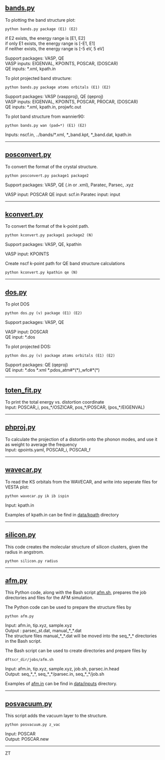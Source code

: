 ## [bands.py](src/bands.py)

To plotting the band structure plot:
```
python bands.py package (E1) (E2)
```
if E2 exists, the energy range is [E1, E2]  
if only E1 exists, the energy range is [-E1, E1]  
if neither exists, the energy range is [-5 eV, 5 eV]

Support packages: VASP, QE  
VASP inputs: EIGENVAL, KPOINTS, POSCAR, (DOSCAR)  
QE inputs: \*.xml, kpath.in

To plot projected band structure:
```
python bands.py package atoms orbitals (E1) (E2)
```
Support packages: VASP (vaspproj), QE (qeproj)  
VASP inputs: EIGENVAL, KPOINTS, POSCAR, PROCAR, (DOSCAR)  
QE inputs: \*.xml, kpath.in, projwfc.out

To plot band structure from wannier90:
```
python bands.py wan (pad=*) (E1) (E2)
```
Inputs: nscf.in, ../bands/\*.xml, \*\_band.kpt, \*\_band.dat, kpath.in

---

## [posconvert.py](src/posconvert.py)

To convert the format of the crystal structure.
```
python posconvert.py package1 package2
```
Support packages: VASP, QE (.in or .xml), Paratec, Parsec, .xyz

VASP input: POSCAR
QE input: scf.in
Paratec input: input

---

## [kconvert.py](src/kconvert.py)

To convert the format of the k-point path.
```
python kconvert.py package1 package2 (N)
```
Support packages: VASP, QE, kpathin

VASP input: KPOINTS  

Create nscf k-point path for QE band structure calculations
```
python kconvert.py kpathin qe (N)
```

---

## [dos.py](src/dos.py)

To plot DOS  
```
python dos.py (v) package (E1) (E2)
```
Support packages: VASP, QE

VASP input: DOSCAR  
QE input: \*.dos

To plot projected DOS:
```
python dos.py (v) package atoms orbitals (E1) (E2)
```
Support packages: QE (qeproj)  
QE input: \*.dos \*.xml \*.pdos\_atm#\*(\*)\_wfc#\*(\*)

---

## [toten\_fit.py](src/toten_fit.py)

To print the total energy vs. distortion coordinate  
Input: POSCAR\_i, pos\_\*/OSZICAR, pos\_\*/POSCAR, (pos\_\*/EIGENVAL)

---

## [phproj.py](src/phproj.py)

To calculate the projection of a distortin onto the phonon modes, and use it as weight to average the frequency  
Input: qpoints.yaml, POSCAR\_i, POSCAR\_f

---

## [wavecar.py](src/wavecar.py)

To read the KS orbitals from the WAVECAR, and write into seperate files for VESTA plot:
```
python wavecar.py ik ib ispin
```
Input: kpath.in

Examples of kpath.in can be find in [data/kpath](data/kpath) directory

---

## [silicon.py](src/silicon.py)

This code creates the molecular structure of silicon clusters, given the radius in angstrom.
```
python silicon.py radius
```

---

## [afm.py](src/afm.py)

This Python code, along with the Bash script [afm.sh](src/afm.sh), prepares the job directories and files for the AFM simulation.

The Python code can be used to prepare the structure files by
```
python afm.py
```
Input: afm.in, tip.xyz, sample.xyz  
Output : parsec\_st.dat, manual\_\*\_\*.dat  
The structure files manual\_\*\_\*.dat will be moved into the seq\_\*\_\* directories in the Bash script.

The Bash script can be used to create directories and prepare files by
```
dftscr_dir/jobs/afm.sh
```
Input: afm.in, tip.xyz, sample.xyz, job.sh, parsec.in.head  
Output: seq\_\*\_\*, seq\_\*\_\*/parsec.in, seq\_\*\_\*/job.sh

Examples of [afm.in](data/inputs/afm.in) can be find in [data/inputs](data/inputs) directory.

---

## [posvacuum.py](src/posvacuum.py)

This script adds the vacuum layer to the structure.
```
python posvacuum.py z_vac
```
Input: POSCAR  
Output: POSCAR.new

---

ZT
